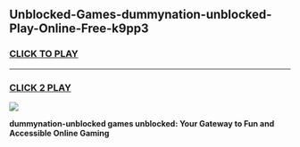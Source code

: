 
## Unblocked-Games-dummynation-unblocked-Play-Online-Free-k9pp3
<h3>
<a href="https://premium76.site?title=dummynation-unblocked&ref=26A">CLICK TO PLAY</a></h3>
<hr>

<h3>
<a href="https://premium76.site?title=dummynation-unblocked&ref=26A">CLICK 2 PLAY</a>
  
</h3>

<a href="https://premium76.site?title=dummynation-unblocked&ref=26A"><img src="https://clearcache.store/games.png"></a>


**dummynation-unblocked games unblocked: Your Gateway to Fun and Accessible Online Gaming**
